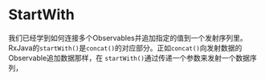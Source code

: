 # StartWith

我们已经学到如何连接多个Observables并追加指定的值到一个发射序列里。RxJava的`startWith()`是`concat()`的对应部分。正如`concat()`向发射数据的Observable追加数据那样，在 `startWith()`通过传递一个参数来发射一个数据序列，    